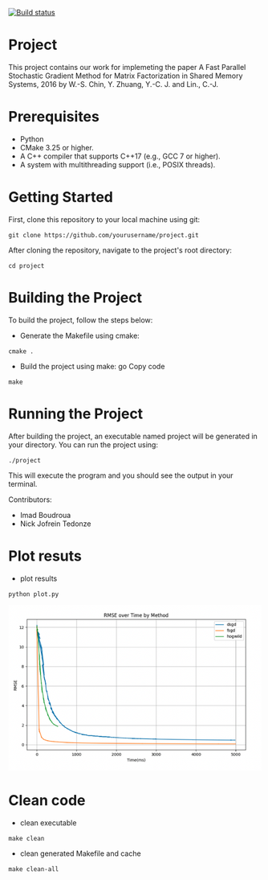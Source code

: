 [![Build status](https://github.com/ib-proj/sgd_matrix_factorization/actions/workflows/build.yaml/badge.svg)](https://github.com/ib-proj/sgd_matrix_factorization/actions)

# Project

This project contains our work for implemeting the paper A Fast Parallel Stochastic Gradient Method for Matrix Factorization in Shared Memory Systems, 2016 by W.-S. Chin, Y. Zhuang, Y.-C. J. and Lin., C.-J.

# Prerequisites
* Python
* CMake 3.25 or higher.
* A C++ compiler that supports C++17 (e.g., GCC 7 or higher).
* A system with multithreading support (i.e., POSIX threads).

# Getting Started

First, clone this repository to your local machine using git:
```
git clone https://github.com/yourusername/project.git
```

After cloning the repository, navigate to the project's root directory:
```
cd project
```


# Building the Project

To build the project, follow the steps below:

* Generate the Makefile using cmake:
```
cmake .
```

* Build the project using make:
go
Copy code
```
make
```

# Running the Project

After building the project, an executable named project will be generated in your directory. You can run the project using:
```
./project
```

This will execute the program and you should see the output in your terminal.

Contributors:

- Imad Boudroua
- Nick Jofrein Tedonze

# Plot resuts


* plot results
```
python plot.py
```

![alt text](https://github.com/ib-proj/sgd_matrix_factorization/blob/main/results/rmse_over_time.png?raw=true)


# Clean code

* clean executable
```
make clean
```

* clean generated Makefile and cache
```
make clean-all
```